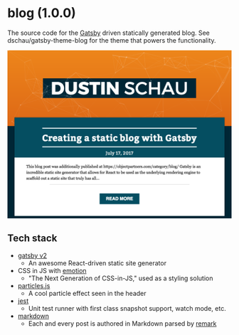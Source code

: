 # blog (1.0.0)

The source code for the [Gatsby][gatsby] driven statically generated blog. See dschau/gatsby-theme-blog for the theme that powers the functionality.

![blog](./content/preview.png)

## Tech stack

- [gatsby v2][gatsby]
  - An awesome React-driven static site generator
- CSS in JS with [emotion][emotion]
  - "The Next Generation of CSS-in-JS," used as a styling solution
- [particles.js][particles.js]
  - A cool particle effect seen in the header
- [jest][jest]
  - Unit test runner with first class snapshot support, watch mode, etc.
- [markdown][markdown]
  - Each and every post is authored in Markdown parsed by [remark][remark]

[gatsby]: https://github.com/gatsbyjs/gatsby
[emotion]: https://emotion.sh/
[particles.js]: https://github.com/VincentGarreau/particles.js/
[markdown]: https://en.wikipedia.org/wiki/Markdown
[remark]: http://remark.js.org/
[jest]: https://facebook.github.io/jest/
